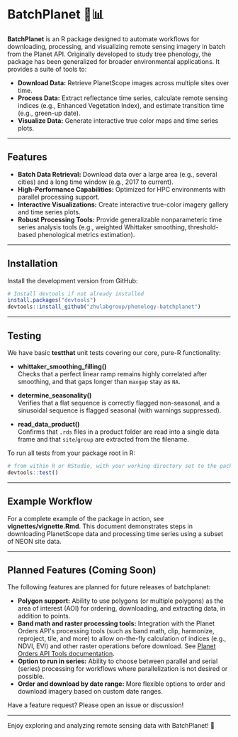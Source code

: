 # BatchPlanet 🌿📊

**BatchPlanet** is an R package designed to automate workflows for downloading, processing, and visualizing remote sensing imagery in batch from the Planet API. Originally developed to study tree phenology, the package has been generalized for broader environmental applications. It provides a suite of tools to:

* **Download Data:** Retrieve PlanetScope images across multiple sites over time.
* **Process Data:** Extract reflectance time series, calculate remote sensing indices (e.g., Enhanced Vegetation Index), and estimate transition time (e.g., green-up date).
* **Visualize Data:** Generate interactive true color maps and time series plots.

***

## Features

* **Batch Data Retrieval:** Download data over a large area (e.g., several cities) and a long time window (e.g., 2017 to current).
* **High-Performance Capabilities:** Optimized for HPC environments with parallel processing support.
* **Interactive Visualizations:** Create interactive true-color imagery gallery and time series plots.
* **Robust Processing Tools:** Provide generalizable nonparameteric time series analysis tools (e.g., weighted Whittaker smoothing, threshold-based phenological metrics estimation).

***

## Installation

Install the development version from GitHub:

```r
# Install devtools if not already installed
install.packages("devtools")
devtools::install_github("zhulabgroup/phenology-batchplanet")
```

***

## Testing

We have basic **testthat** unit tests covering our core, pure-R functionality:

- **whittaker_smoothing_filling()**  
  Checks that a perfect linear ramp remains highly correlated after smoothing, and that gaps longer than `maxgap` stay as `NA`.

- **determine_seasonality()**  
  Verifies that a flat sequence is correctly flagged non-seasonal, and a sinusoidal sequence is flagged seasonal (with warnings suppressed).

- **read_data_product()**  
  Confirms that `.rds` files in a product folder are read into a single data frame and that `site`/`group` are extracted from the filename.

To run all tests from your package root in R:

```r
# from within R or RStudio, with your working directory set to the package root
devtools::test()
```
***

## Example Workflow

For a complete example of the package in action, see **vignettes/vignette.Rmd**. This document demonstrates steps in downloading PlanetScope data and processing time series using a subset of NEON site data.

***

## Planned Features (Coming Soon)

The following features are planned for future releases of batchplanet:

- **Polygon support:** Ability to use polygons (or multiple polygons) as the area of interest (AOI) for ordering, downloading, and extracting data, in addition to points.
- **Band math and raster processing tools:** Integration with the Planet Orders API's processing tools (such as band math, clip, harmonize, reproject, tile, and more) to allow on-the-fly calculation of indices (e.g., NDVI, EVI) and other raster operations before download. See [Planet Orders API Tools documentation](https://docs.planet.com/develop/apis/orders/tools/).
- **Option to run in series:** Ability to choose between parallel and serial (series) processing for workflows where parallelization is not desired or possible.
- **Order and download by date range:** More flexible options to order and download imagery based on custom date ranges.

Have a feature request? Please open an issue or discussion!

***

Enjoy exploring and analyzing remote sensing data with BatchPlanet! 🚀
